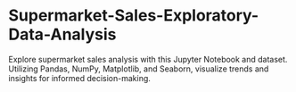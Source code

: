 # Supermarket-Sales-Exploratory-Data-Analysis
Explore supermarket sales analysis with this Jupyter Notebook and dataset. Utilizing Pandas, NumPy, Matplotlib, and Seaborn, visualize trends and insights for informed decision-making.
